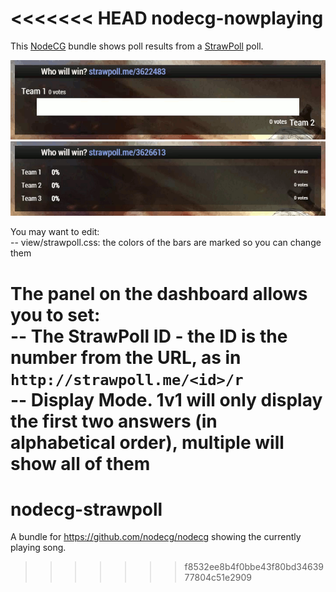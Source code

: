 <<<<<<< HEAD
nodecg-nowplaying
=================

This <a href="https://github.com/nodecg/nodecg">NodeCG</a> bundle shows poll results from a <a href="http://strawpoll.me">StrawPoll</a> poll.

<img src="readme/1v1.gif?raw=true"/>
<img src="readme/multi.gif?raw=true"/>

You may want to edit:  
-- view/strawpoll.css: the colors of the bars are marked so you can change them

The panel on the dashboard allows you to set:  
-- The StrawPoll ID - the ID is the number from the URL, as in `http://strawpoll.me/<id>/r`  
-- Display Mode. 1v1 will only display the first two answers (in alphabetical order), multiple will show all of them
=======
# nodecg-strawpoll
 A bundle for https://github.com/nodecg/nodecg showing the currently playing song.
>>>>>>> f8532ee8b4f0bbe43f80bd3463977804c51e2909
